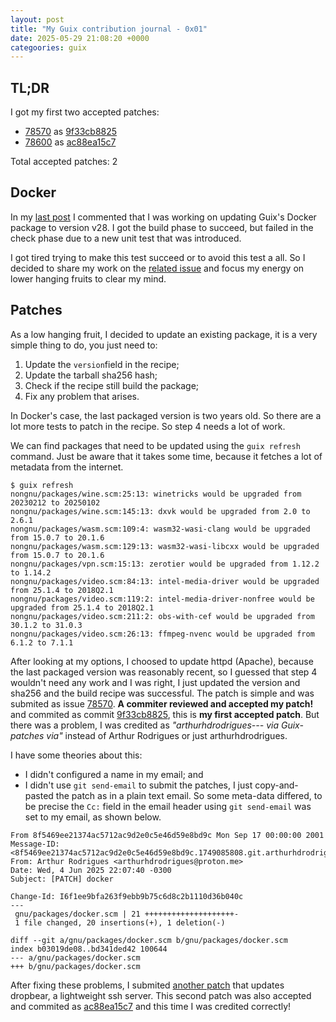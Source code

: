 ```yaml
---
layout: post
title: "My Guix contribution journal - 0x01"
date: 2025-05-29 21:08:20 +0000
categoories: guix
---
```


## TL;DR

I got my first two accepted patches:
* [78570](https://issues.guix.gnu.org/78570) as [9f33cb8825](https://codeberg.org/guix/guix/commit/9f33cb88252f628899c1e11f8b72b9f0022804e1)
* [78600](https://issues.guix.gnu.org/78600) as [ac88ea15c7](https://codeberg.org/guix/guix/commit/ac88ea15c74e918d3a5ad9c5e45f3ef2af2c2d20)

Total accepted patches: 2

## Docker

In my [last post](../05/17/first-contact-guix.html) I commented that I was working on updating Guix's Docker package to version v28.
I got the build phase to succeed, but failed in the check phase due to a new unit test that was introduced.

I got tired trying to make this test succeed or to avoid this test a all.
So I decided to share my work on the [related issue](https://issues.guix.gnu.org/74746)
and focus my energy on lower hanging fruits to clear my mind.

## Patches

As a low hanging fruit, I decided to update an existing package, it is a very simple thing to do, you just need to:
1. Update the `version`field in the recipe;
2. Update the tarball sha256 hash;
3. Check if the recipe still build the package;
4. Fix any problem that arises.

In Docker's case, the last packaged version is two years old.
So there are a lot more tests to patch in the recipe.
So step 4 needs a lot of work.

We can find packages that need to be updated using the `guix refresh` command.
Just be aware that it takes some time, because it fetches a lot of metadata from the internet.

```{bash}
$ guix refresh
nongnu/packages/wine.scm:25:13: winetricks would be upgraded from 20230212 to 20250102
nongnu/packages/wine.scm:145:13: dxvk would be upgraded from 2.0 to 2.6.1
nongnu/packages/wasm.scm:109:4: wasm32-wasi-clang would be upgraded from 15.0.7 to 20.1.6
nongnu/packages/wasm.scm:129:13: wasm32-wasi-libcxx would be upgraded from 15.0.7 to 20.1.6
nongnu/packages/vpn.scm:15:13: zerotier would be upgraded from 1.12.2 to 1.14.2
nongnu/packages/video.scm:84:13: intel-media-driver would be upgraded from 25.1.4 to 2018Q2.1
nongnu/packages/video.scm:119:2: intel-media-driver-nonfree would be upgraded from 25.1.4 to 2018Q2.1
nongnu/packages/video.scm:211:2: obs-with-cef would be upgraded from 30.1.2 to 31.0.3
nongnu/packages/video.scm:26:13: ffmpeg-nvenc would be upgraded from 6.1.2 to 7.1.1
```

After looking at my options, I choosed to update httpd (Apache), because the last packaged version was reasonably recent, 
so I guessed that step 4 wouldn't need any work and I was right, I just updated the version and sha256 and the build recipe was successful.
The patch is simple and was submited as issue [78570](https://issues.guix.gnu.org/78570).
**A commiter reviewed and accepted my patch!** and commited as commit [9f33cb8825](https://codeberg.org/guix/guix/commit/9f33cb88252f628899c1e11f8b72b9f0022804e1), this is **my first accepted patch**. 
But there was a problem, I was credited as *"arthurhdrodrigues--- via Guix-patches via"* instead of Arthur Rodrigues or just arthurhdrodrigues.

I have some theories about this:
* I didn't configured a name in my email; and
* I didn't use `git send-email` to submit the patches, I just copy-and-pasted the patch as in a plain text email.
  So some meta-data differed, to be precise the `Cc:` field in the email header using `git send-email` was set to my email, as shown below.

```{text}
From 8f5469ee21374ac5712ac9d2e0c5e46d59e8bd9c Mon Sep 17 00:00:00 2001                                                                                                   
Message-ID: <8f5469ee21374ac5712ac9d2e0c5e46d59e8bd9c.1749085808.git.arthurhdrodrigues@proton.me>
From: Arthur Rodrigues <arthurhdrodrigues@proton.me>
Date: Wed, 4 Jun 2025 22:07:40 -0300
Subject: [PATCH] docker
 
Change-Id: I6f1ee9bfa263f9ebb9b75c6d8c2b1110d36b040c
---
 gnu/packages/docker.scm | 21 ++++++++++++++++++++-
 1 file changed, 20 insertions(+), 1 deletion(-)
 
diff --git a/gnu/packages/docker.scm b/gnu/packages/docker.scm
index b03019de08..bd341ded42 100644
--- a/gnu/packages/docker.scm
+++ b/gnu/packages/docker.scm
```

After fixing these problems, I submited [another patch](https://issues.guix.gnu.org/78600) that updates dropbear, a lightweight ssh server.
This second patch was also accepted and commited as [ac88ea15c7](https://codeberg.org/guix/guix/commit/ac88ea15c74e918d3a5ad9c5e45f3ef2af2c2d20) and this time I was credited correctly! 
